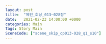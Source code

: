 ```yaml
---
layout: post
title:  "메인_회상_013~028장"
date:   2021-02-23 14:00:00 +0000
categories: Main
Tags: Story Main
SceneCode: ["scene_skip_cp013-028_q1_s10"]
---
```

